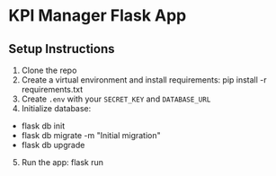 # KPI Manager Flask App

## Setup Instructions
1. Clone the repo
2. Create a virtual environment and install requirements:
pip install -r requirements.txt
3. Create `.env` with your `SECRET_KEY` and `DATABASE_URL`
4. Initialize database:
- flask db init
- flask db migrate -m "Initial migration"
- flask db upgrade
5. Run the app:
flask run